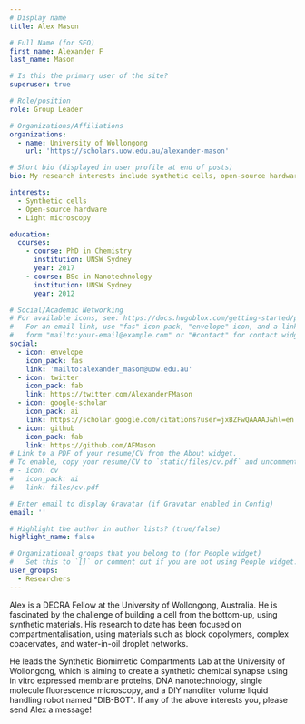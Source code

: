 ```yaml
---
# Display name
title: Alex Mason

# Full Name (for SEO)
first_name: Alexander F
last_name: Mason

# Is this the primary user of the site?
superuser: true

# Role/position
role: Group Leader

# Organizations/Affiliations
organizations:
  - name: University of Wollongong
    url: 'https://scholars.uow.edu.au/alexander-mason'

# Short bio (displayed in user profile at end of posts)
bio: My research interests include synthetic cells, open-source hardware, and polymer science.

interests:
  - Synthetic cells
  - Open-source hardware
  - Light microscopy

education:
  courses:
    - course: PhD in Chemistry
      institution: UNSW Sydney
      year: 2017
    - course: BSc in Nanotechnology
      institution: UNSW Sydney
      year: 2012

# Social/Academic Networking
# For available icons, see: https://docs.hugoblox.com/getting-started/page-builder/#icons
#   For an email link, use "fas" icon pack, "envelope" icon, and a link in the
#   form "mailto:your-email@example.com" or "#contact" for contact widget.
social:
  - icon: envelope
    icon_pack: fas
    link: 'mailto:alexander_mason@uow.edu.au'
  - icon: twitter
    icon_pack: fab
    link: https://twitter.com/AlexanderFMason
  - icon: google-scholar
    icon_pack: ai
    link: https://scholar.google.com/citations?user=jxBZFwQAAAAJ&hl=en
  - icon: github
    icon_pack: fab
    link: https://github.com/AFMason
# Link to a PDF of your resume/CV from the About widget.
# To enable, copy your resume/CV to `static/files/cv.pdf` and uncomment the lines below.
# - icon: cv
#   icon_pack: ai
#   link: files/cv.pdf

# Enter email to display Gravatar (if Gravatar enabled in Config)
email: ''

# Highlight the author in author lists? (true/false)
highlight_name: false

# Organizational groups that you belong to (for People widget)
#   Set this to `[]` or comment out if you are not using People widget.
user_groups:
  - Researchers
---
```


Alex is a DECRA Fellow at the University of Wollongong, Australia. He is fascinated by the challenge of building a cell from the bottom-up, using synthetic materials. His research to date has been focused on compartmentalisation, using materials such as block copolymers, complex coacervates, and water-in-oil droplet networks. 

He leads the Synthetic Biomimetic Compartments Lab at the University of Wollongong, which is aiming to create a synthetic chemical synapse using in vitro expressed membrane proteins, DNA nanotechnology, single molecule fluorescence microscopy, and a DIY nanoliter volume liquid handling robot named "DIB-BOT". If any of the above interests you, please send Alex a message!
